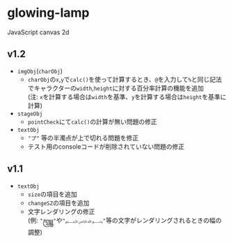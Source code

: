 # glowing-lamp
JavaScript canvas 2d

## v1.2

* `imgObj`(`charObj`)
    * `charObj`の`x`,`y`で`calc()`を使って計算するとき、`@`を入力して`%`と同じ記法でキャラクターの`width`,`height`に対する百分率計算の機能を追加  
    (注: `x`を計算する場合は`width`を基準、`y`を計算する場合は`height`を基準に計算)
* `stageObj`
    * `pointCheck`にて`calc()`の計算が無い問題の修正
* `textObj`
    * `"プ"` 等の半濁点が上で切れる問題を修正
    * テスト用のconsoleコードが削除されていない問題の修正


## v1.1

* `textObj`
    * `size`の項目を追加
    * `changeSZ`の項目を追加
    * 文字レンダリングの修正  
    (例: `"꧅"`や`"﷽"`等の文字がレンダリングされるときの幅の調整)